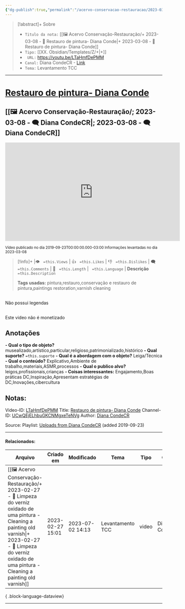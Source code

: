 ```yaml
---
{"dg-publish":true,"permalink":"/acervo-conservacao-restauracao/2023-03-08-restauro-de-pintura-diana-conde/","tags":["🖼️/🎥️"]}
---
```



>[!abstract]+ Sobre
>- `Titulo da nota:`  [[🖼️ Acervo Conservação-Restauração/+ 2023-03-08   -  🎥️ Restauro de pintura- Diana Conde\|+ 2023-03-08   -  🎥️ Restauro de pintura- Diana Conde]]
>- `Tipo:`  [[XX. Obsidian/Templates/Z/+\|+]]
>- ` URL:`  https://youtu.be/LTaHmfDePMM
>- `Canal:` Diana CondeCR - [Link](http://www.youtube.com/@dianacondecr4735)
>- `Tema:`  Levantamento TCC
***

# [Restauro de pintura- Diana Conde](https://youtu.be/LTaHmfDePMM)
## [[🖼️ Acervo Conservação-Restauração/; 2023-03-08 - 🗨️ Diana CondeCR\|; 2023-03-08 - 🗨️ Diana CondeCR]]

<center><iframe width="560" height="315" src="https://www.youtube.com/embed/LTaHmfDePMM" title="YouTube video player" frameborder="0" allow="accelerometer; autoplay; clipboard-write; encrypted-media; gyroscope; picture-in-picture" allowfullscreen></iframe></center>

<small> Vídeo publicado no dia 2019-09-23T00:00:00.000-03:00 </small> 
<small>Informações levantadas no dia 2023-03-08 </small>

>[!info]+ |👁️ ` =this.Views` | 👍 ` =this.Likes`  | 👎 ` =this.Dislikes` | 🗨️  ` =this.Comments` | 🎥️ ` =this.Length` | ` =this.Language` |
>**Descrição**
> ` =this.Description`
> 
> **Tags usadas:** pintura,restauro,conservação e restauro de pintura,paintings restoration,varnish cleaning


<p><span><div data-callout-metadata="" data-callout-fold="" data-callout="failure" class="callout node-insert-event"><div class="callout-title"><div class="callout-icon"><svg width="16" height="16"></svg></div><div class="callout-title-inner">Não possui legendas</div></div></div></span></p>

<p><span><div data-callout-metadata="" data-callout-fold="" data-callout="failure" class="callout node-insert-event"><div class="callout-title"><div class="callout-icon"><svg width="16" height="16"></svg></div><div class="callout-title-inner">Este video não é monetizado</div></div></div></span></p>




## Anotações
**- Qual o tipo de objeto?** 
	musealizado,artístico,particular,religioso,patrimonializado,histórico
**- Qual suporte?**
	`=this.suporte`
**- Qual é a abordagem com o objeto?**
	Leiga/Técnica
**- Qual o conteúdo?**
	Explicativo,Ambiente de trabalho,materiais,ASMR,processos
**- Qual o publico alvo?**
	leigos,profissionais,crianças
**- Coisas interessantes:**
	Engajamento,Boas práticas DC,Inspiração,Apresentam estratégias de DC,Inovações,cibercultura

## Notas:

Video-ID: <a target='_blank' href='https://youtu.be/LTaHmfDePMM'>LTaHmfDePMM</a>
Title: <a target='_blank' href='https://youtu.be/LTaHmfDePMM'>Restauro de pintura- Diana Conde</a>
Channel-ID: <a target='_blank' href='https://www.youtube.com/channel/UCwQEjELhbuGKCNMgxeTeNVg'>UCwQEjELhbuGKCNMgxeTeNVg</a>
Author: <a target='_blank' href='https://www.youtube.com/channel/UCwQEjELhbuGKCNMgxeTeNVg'>Diana CondeCR</a>

Source: Playlist: <a target='_blank' href='https://www.youtube.com/playlist?list=UUwQEjELhbuGKCNMgxeTeNVg'>Uploads from Diana CondeCR</a> (added 2019-09-23)


***
#### Relacionados:
| Arquivo                                                                                                                                                                                                                                      | Criado em        | Modificado       | Tema             | Tipo  | Canal         |
| -------------------------------------------------------------------------------------------------------------------------------------------------------------------------------------------------------------------------------------------- | ---------------- | ---------------- | ---------------- | ----- | ------------- |
| [[🖼️ Acervo Conservação-Restauração/+ 2023-02-27   -  🎥️ Limpeza do verniz oxidado de uma pintura - Cleaning a painting old varnish\|+ 2023-02-27   -  🎥️ Limpeza do verniz oxidado de uma pintura - Cleaning a painting old varnish]] | 2023-02-27 15:01 | 2023-07-02 14:13 | Levantamento TCC | video | Diana CondeCR |

{ .block-language-dataview}
***